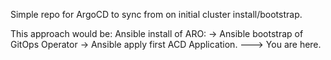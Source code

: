 Simple repo for ArgoCD to sync from on initial cluster install/bootstrap. 

This approach would be:
Ansible install of ARO:
 -> Ansible bootstrap of GitOps Operator
    -> Ansible apply first ACD Application. 
---> You are here. 
